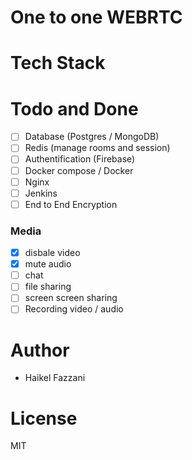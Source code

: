 # One to one WEBRTC

# Tech Stack

# Todo and Done
- [ ] Database (Postgres / MongoDB)
- [ ] Redis (manage rooms and session)
- [ ] Authentification (Firebase)
- [ ] Docker compose / Docker
- [ ] Nginx
- [ ] Jenkins
- [ ] End to End Encryption

### Media
- [x] disbale video
- [x] mute audio
- [ ] chat
- [ ] file sharing
- [ ] screen screen sharing
- [ ] Recording video / audio

# Author
- Haikel Fazzani

# License
MIT
